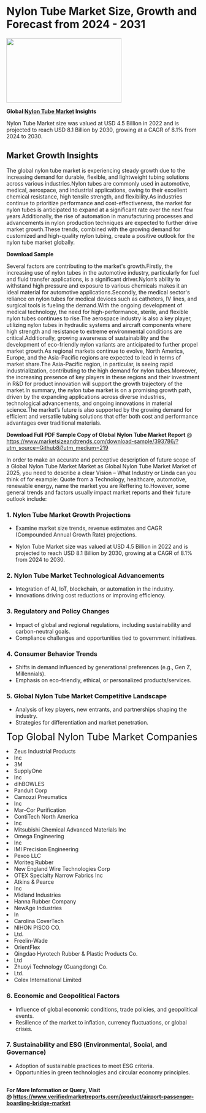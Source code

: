 <H1>Nylon Tube Market Size, Growth and Forecast from 2024 - 2031</H1><img class="aligncenter size-medium wp-image-584254" src="https://thirdeyenews.in/wp-content/uploads/2024/09/Global-Market-Research-300x168.jpeg" alt="" width="300" height="168" /><p><strong>Global&nbsp;<a href="https://www.marketsizeandtrends.com/download-sample/393786/?utm_source=Github8j?utm_medium=219">Nylon Tube Market</a> Insights</strong></p><p>Nylon Tube Market size was valued at USD 4.5 Billion in 2022 and is projected to reach USD 8.1 Billion by 2030, growing at a CAGR of 8.1% from 2024 to 2030.</p><p><h2>Market Growth Insights</h2> <p>The global nylon tube market is experiencing steady growth due to the increasing demand for durable, flexible, and lightweight tubing solutions across various industries.Nylon tubes are commonly used in automotive, medical, aerospace, and industrial applications, owing to their excellent chemical resistance, high tensile strength, and flexibility.As industries continue to prioritize performance and cost-effectiveness, the market for nylon tubes is anticipated to expand at a significant rate over the next few years.Additionally, the rise of automation in manufacturing processes and advancements in nylon production techniques are expected to further drive market growth.These trends, combined with the growing demand for customized and high-quality nylon tubing, create a positive outlook for the nylon tube market globally.</p> <p><strong>Download Sample</strong></p> <p>Several factors are contributing to the market's growth.Firstly, the increasing use of nylon tubes in the automotive industry, particularly for fuel and fluid transfer applications, is a significant driver.Nylon’s ability to withstand high pressure and exposure to various chemicals makes it an ideal material for automotive applications.Secondly, the medical sector's reliance on nylon tubes for medical devices such as catheters, IV lines, and surgical tools is fueling the demand.With the ongoing development of medical technology, the need for high-performance, sterile, and flexible nylon tubes continues to rise.The aerospace industry is also a key player, utilizing nylon tubes in hydraulic systems and aircraft components where high strength and resistance to extreme environmental conditions are critical.Additionally, growing awareness of sustainability and the development of eco-friendly nylon variants are anticipated to further propel market growth.As regional markets continue to evolve, North America, Europe, and the Asia-Pacific regions are expected to lead in terms of market share.The Asia-Pacific region, in particular, is seeing rapid industrialization, contributing to the high demand for nylon tubes.Moreover, the increasing presence of key players in these regions and their investment in R&D for product innovation will support the growth trajectory of the market.In summary, the nylon tube market is on a promising growth path, driven by the expanding applications across diverse industries, technological advancements, and ongoing innovations in material science.The market’s future is also supported by the growing demand for efficient and versatile tubing solutions that offer both cost and performance advantages over traditional materials.</p> <p><span class=""><strong>Download Full PDF Sample Copy of Global Nylon Tube Market Report</strong> @ <a href="https://www.marketsizeandtrends.com/download-sample/393786/?utm_source=Github8j?utm_medium=219" target="_blank">https://www.marketsizeandtrends.com/download-sample/393786/?utm_source=Github8j?utm_medium=219</a></span></p><p>In order to make an accurate and perceptive description of future scope of a Global&nbsp;Nylon Tube Market Market as Global&nbsp;Nylon Tube Market Market of 2025, you need to describe a clear Vision &ndash; What Industry or Linda can you think of for example: Quote from a Technology, healthcare, automotive, renewable energy, name the market you are Reffering to.However, some general trends and factors usually impact market reports and their future outlook include:</p><h3>1.&nbsp;<strong>Nylon Tube Market Growth Projections</strong></h3><ul><li>Examine market size trends, revenue estimates and CAGR (Compounded Annual Growth Rate) projections.</li><li><p>Nylon Tube Market size was valued at USD 4.5 Billion in 2022 and is projected to reach USD 8.1 Billion by 2030, growing at a CAGR of 8.1% from 2024 to 2030.</p></li></ul><h3>2.&nbsp;<strong>Nylon Tube Market Technological Advancements</strong></h3><ul><li>Integration of AI, IoT, blockchain, or automation in the industry.</li><li>Innovations driving cost reductions or improving efficiency.</li></ul><h3>3.&nbsp;<strong>Regulatory and Policy Changes</strong></h3><ul><li>Impact of global and regional regulations, including sustainability and carbon-neutral goals.</li><li>Compliance challenges and opportunities tied to government initiatives.</li></ul><h3>4.&nbsp;<strong>Consumer Behavior Trends</strong></h3><ul><li>Shifts in demand influenced by generational preferences (e.g., Gen Z, Millennials).</li><li>Emphasis on eco-friendly, ethical, or personalized products/services.</li></ul><h3>5.&nbsp;<strong>Global Nylon Tube Market Competitive Landscape</strong></h3><ul><li>Analysis of key players, new entrants, and partnerships shaping the industry.</li><li>Strategies for differentiation and market penetration.</li></ul><p data-pm-slice="1 1 []"><span style="color: inherit; font-family: inherit; font-size: 25px;">Top Global Nylon Tube Market Companies</span></p><div class="" data-test-id=""><p><li>Zeus Industrial Products</li><li> Inc</li><li> 3M</li><li> SupplyOne</li><li> Inc</li><li> dlhBOWLES</li><li> Panduit Corp</li><li> Camozzi Pneumatics</li><li> Inc</li><li> Mar-Cor Purification</li><li> ContiTech North America</li><li> Inc</li><li> Mitsubishi Chemical Advanced Materials Inc</li><li> Omega Engineering</li><li> Inc</li><li> IMI Precision Engineering</li><li> Pexco LLC</li><li> Moriteq Rubber</li><li> New England Wire Technologies Corp</li><li> OTEX Specialty Narrow Fabrics Inc</li><li> Atkins & Pearce</li><li> Inc</li><li> Midland Industries</li><li> Hanna Rubber Company</li><li> NewAge Industries</li><li> In</li><li> Carolina CoverTech</li><li> NIHON PISCO CO.</li><li> Ltd.</li><li> Freelin-Wade</li><li> OrientFlex</li><li> Qingdao Hyrotech Rubber & Plastic Products Co.</li><li> Ltd</li><li> Zhuoyi Technology (Guangdong) Co.</li><li> Ltd.</li><li> Colex International Limited</li></p></div><h3>6.&nbsp;<strong>Economic and Geopolitical Factors</strong></h3><ul><li>Influence of global economic conditions, trade policies, and geopolitical events.</li><li>Resilience of the market to inflation, currency fluctuations, or global crises.</li></ul><h3>7.&nbsp;<strong>Sustainability and ESG (Environmental, Social, and Governance)</strong></h3><ul><li>Adoption of sustainable practices to meet ESG criteria.</li><li>Opportunities in green technologies and circular economy principles.</li></ul><h2><strong style="font-size: 14px;">For More Information or Query, Visit @&nbsp;</strong><a style="background-color: #ffffff; font-size: 14px;" href="https://www.marketsizeandtrends.com/report/nylon-tube-market/" target="_blank">https://www.verifiedmarketreports.com/product/airport-passenger-boarding-bridge-market</a></h2>
